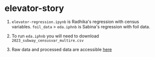 # elevator-story
 
1. `elevator-regression.ipynb` is Radhika's regression with census variables. `foil_data` > `eda.iphnb` is Sabina's regression with foil data.

2. To run `eda.iphnb` you will need to download `2023_subway_censusvar_multire.csv`

3. Raw data and processed data are accessible [here](https://drive.google.com/drive/folders/1uZcIPkzq6sTAGxfVR--rEgShWm6Izdwq?usp=drive_link)  
